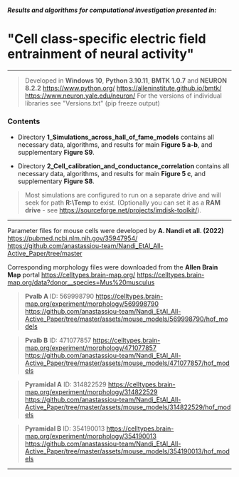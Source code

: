#### *Results and algorithms for computational investigation presented in:*
# "Cell class-specific electric field entrainment of neural activity"
***
> Developed in **Windows 10**, **Python 3.10.11**, **BMTK 1.0.7** and **NEURON 8.2.2**
> https://www.python.org/
> https://alleninstitute.github.io/bmtk/
> https://www.neuron.yale.edu/neuron/
> For the versions of individual libraries see "Versions.txt" (pip freeze output)

### Contents

* Directory **1_Simulations_across_hall_of_fame_models** contains all necessary data, algorithms, and results for main **Figure 5 a-b**, and supplementary **Figure S9**.

* Directory **2_Cell_calibration_and_conductance_correlation** contains all necessary data, algorithms, and results for main **Figure 5 c**, and supplementary **Figure S8**.

> Most simulations are configured to run on a separate drive and will seek for path **R:\Temp** to exist. (Optionally you can set it as a **RAM drive** - see https://sourceforge.net/projects/imdisk-toolkit/).
***

Parameter files for mouse cells were developed by **A. Nandi et all. (2022)**
https://pubmed.ncbi.nlm.nih.gov/35947954/
https://github.com/anastassiou-team/Nandi_EtAl_All-Active_Paper/tree/master

Corresponding morphology files were downloaded from the **Allen Brain Map** portal
https://celltypes.brain-map.org/
https://celltypes.brain-map.org/data?donor__species=Mus%20musculus

> **Pvalb A** ID: 569998790
> https://celltypes.brain-map.org/experiment/morphology/569998790
> https://github.com/anastassiou-team/Nandi_EtAl_All-Active_Paper/tree/master/assets/mouse_models/569998790/hof_models

> **Pvalb B** ID: 471077857
> https://celltypes.brain-map.org/experiment/morphology/471077857
> https://github.com/anastassiou-team/Nandi_EtAl_All-Active_Paper/tree/master/assets/mouse_models/471077857/hof_models

> **Pyramidal A** ID: 314822529
> https://celltypes.brain-map.org/experiment/morphology/314822529
> https://github.com/anastassiou-team/Nandi_EtAl_All-Active_Paper/tree/master/assets/mouse_models/314822529/hof_models

> **Pyramidal B** ID: 354190013
> https://celltypes.brain-map.org/experiment/morphology/354190013
> https://github.com/anastassiou-team/Nandi_EtAl_All-Active_Paper/tree/master/assets/mouse_models/354190013/hof_models
***